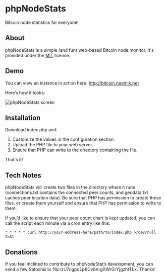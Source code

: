 # phpNodeStats
Bitcoin node statistics for everyone!

## About

phpNodeStats is a simple (and fun) web-based Bitcoin node monitor. It's provided under the [MIT](https://opensource.org/licenses/MIT) license.

## Demo

You can view an instance in action here: http://bitcoin.neatnik.net

Here’s how it looks:

![phpNodeStats screen](http://i.imgur.com/gN4aKgh.jpg)

## Installation

Download index.php and:
  
1. Customize the values in the configuration section.
2. Upload the PHP file to your web server.
3. Ensure that PHP can write to the directory containing the file.

That's it!

## Tech Notes

phpNodeStats will create two files in the directory where it runs (connections.txt contains the connected peer counts, and geodata.txt caches peer location data). Be sure that PHP has permission to create these files, or create them yourself and ensure that PHP has permission to write to them.

If you’d like to ensure that your peer count chart is kept updated, you can call the script each minute via a cron entry like this:

`* * * * * curl http://your-address-here/path/to/index.php >/dev/null 2>&1`

## Donations

If you feel inclined to contribute to phpNodeStat’s development, you can send a few Satoshis to 16crzU7ogpqLp6CvbVrgXWrGrYjgzhtTLx. Thanks!
